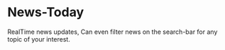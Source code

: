 # News-Today
RealTime news updates, Can even filter news on the search-bar for any topic of your interest.
